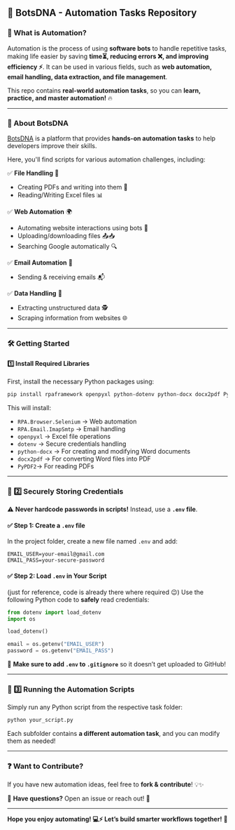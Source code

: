 ## 🤖 BotsDNA - Automation Tasks Repository  

### 🌟 What is Automation?  
Automation is the process of using **software bots** to handle repetitive tasks, making life easier by saving **time⏳, reducing errors ❌, and improving efficiency ⚡**. It can be used in various fields, such as **web automation, email handling, data extraction, and file management**.  

This repo contains **real-world automation tasks**, so you can **learn, practice, and master automation!** 🔥  

---

### 🔗 About **BotsDNA**  
[BotsDNA](https://www.botsdna.com/) is a platform that provides **hands-on automation tasks** to help developers improve their skills.  

Here, you'll find scripts for various automation challenges, including:  

✅ **File Handling** 📂  
   - Creating PDFs and writing into them 📝  
   - Reading/Writing Excel files 📊  

✅ **Web Automation** 🌍  
   - Automating website interactions using bots 🤖  
   - Uploading/downloading files 📤📥  
   - Searching Google automatically 🔍  

✅ **Email Automation** 📧  
   - Sending & receiving emails 📬  

✅ **Data Handling** 📜  
   - Extracting unstructured data 🕵️  
   - Scraping information from websites 🌐  

---

### 🛠️ **Getting Started**  
#### **1️⃣ Install Required Libraries**  
First, install the necessary Python packages using:  

```bash
pip install rpaframework openpyxl python-dotenv python-docx docx2pdf PyPDF2
```

This will install:  
- `RPA.Browser.Selenium` → Web automation  
- `RPA.Email.ImapSmtp` → Email handling  
- `openpyxl` → Excel file operations  
- `dotenv` → Secure credentials handling  
- `python-docx` → For creating and modifying Word documents
- `docx2pdf` → For converting Word files into PDF
- `PyPDF2`→ For reading PDFs

---

### 🔑 **2️⃣ Securely Storing Credentials**  
⚠️ **Never hardcode passwords in scripts!** Instead, use a **`.env` file**.  

#### ✅ **Step 1: Create a `.env` file**  
In the project folder, create a new file named `.env` and add:  

```env
EMAIL_USER=your-email@gmail.com
EMAIL_PASS=your-secure-password
```

#### ✅ **Step 2: Load `.env` in Your Script**  
(just for reference, code is already there where required 😉)
Use the following Python code to **safely** read credentials:  

```python
from dotenv import load_dotenv
import os

load_dotenv()

email = os.getenv("EMAIL_USER")
password = os.getenv("EMAIL_PASS")
```

📌 **Make sure to add `.env` to `.gitignore`** so it doesn’t get uploaded to GitHub!  

---

### 🚀 **3️⃣ Running the Automation Scripts**  
Simply run any Python script from the respective task folder:  

```bash
python your_script.py
```

Each subfolder contains **a different automation task**, and you can modify them as needed!  

---

### ❓ **Want to Contribute?**  
If you have new automation ideas, feel free to **fork & contribute**! 💡✨  

📩 **Have questions?** Open an issue or reach out! 🤗  

---

**Hope you enjoy automating! 💻⚡ Let’s build smarter workflows together!** 🚀  
